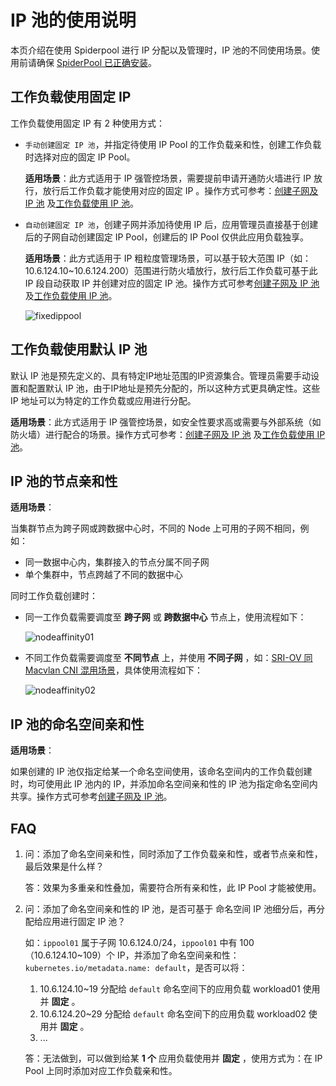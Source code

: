 # IP 池的使用说明

本页介绍在使用 Spiderpool 进行 IP 分配以及管理时，IP 池的不同使用场景。使用前请确保 [SpiderPool 已正确安装](install.md)。

## 工作负载使用固定 IP

工作负载使用固定 IP 有 2 种使用方式：

- `手动创建固定 IP 池`，并指定待使用 IP Pool 的工作负载亲和性，创建工作负载时选择对应的固定 IP Pool。

    **适用场景**：此方式适用于 IP 强管控场景，需要提前申请开通防火墙进行 IP 放行，放行后工作负载才能使用对应的固定 IP 。操作方式可参考：[创建子网及 IP 池](createpool.md) 及[工作负载使用 IP 池](usage.md)。

- `自动创建固定 IP 池`，创建子网并添加待使用 IP 后，应用管理员直接基于创建后的子网自动创建固定 IP Pool，创建后的 IP Pool 仅供此应用负载独享。

    **适用场景**：此方式适用于 IP 粗粒度管理场景，可以基于较大范围 IP（如：10.6.124.10~10.6.124.200）范围进行防火墙放行，放行后工作负载可基于此 IP 段自动获取 IP 并创建对应的固定 IP 池。操作方式可参考[创建子网及 IP 池](createpool.md)及[工作负载使用 IP 池](usage.md)。

    ![fixedippool](https://docs.daocloud.io/daocloud-docs-images/docs/network/images/fixedippool.jpg)

## 工作负载使用默认 IP 池

默认 IP 池是预先定义的、具有特定IP地址范围的IP资源集合。管理员需要手动设置和配置默认 IP 池，由于IP地址是预先分配的，所以这种方式更具确定性。这些 IP 地址可以为特定的工作负载或应用进行分配。

**适用场景**：此方式适用于 IP 强管控场景，如安全性要求高或需要与外部系统（如防火墙）进行配合的场景。操作方式可参考：[创建子网及 IP 池](createpool.md) 及[工作负载使用 IP 池](usage.md)。

## IP 池的节点亲和性

**适用场景**：

当集群节点为跨子网或跨数据中心时，不同的 Node 上可用的子网不相同，例如：

- 同一数据中心内，集群接入的节点分属不同子网
- 单个集群中，节点跨越了不同的数据中心

同时工作负载创建时：

- 同一工作负载需要调度至 **跨子网** 或 **跨数据中心** 节点上，使用流程如下：

    ![nodeaffinity01](https://docs.daocloud.io/daocloud-docs-images/docs/network/images/nodeaffinity01.jpg)

- 不同工作负载需要调度至 **不同节点** 上，并使用 **不同子网** ，如：[SRI-OV 同 Macvlan CNI 混用场景](../../plans/ethplan.md)，具体使用流程如下：

    ![nodeaffinity02](https://docs.daocloud.io/daocloud-docs-images/docs/network/images/nodeaffinity02.jpg)

## IP 池的命名空间亲和性

**适用场景**：

如果创建的 IP 池仅指定给某一个命名空间使用，该命名空间内的工作负载创建时，均可使用此 IP 池内的 IP，并添加命名空间亲和性的 IP 池为指定命名空间内共享。操作方式可参考[创建子网及 IP 池](createpool.md)。

## FAQ

1. 问：添加了命名空间亲和性，同时添加了工作负载亲和性，或者节点亲和性，最后效果是什么样？

    答：效果为多重亲和性叠加，需要符合所有亲和性，此 IP Pool 才能被使用。

2. 问：添加了命名空间亲和性的 IP 池，是否可基于 命名空间 IP 池细分后，再分配给应用进行固定 IP 池？

    如：`ippool01` 属于子网 10.6.124.0/24，`ippool01` 中有 100 （10.6.124.10~109）个 IP，并添加了命名空间亲和性：`kubernetes.io/metadata.name: default`，是否可以将：

    1. 10.6.124.10~19 分配给 `default` 命名空间下的应用负载 workload01 使用并 **固定** 。
    2. 10.6.124.20~29 分配给 `default` 命名空间下的应用负载 workload02 使用并 **固定** 。
    3. ...

    答：无法做到，可以做到给某 **1 个** 应用负载使用并 **固定** ，使用方式为：在 IP Pool 上同时添加对应工作负载亲和性。

